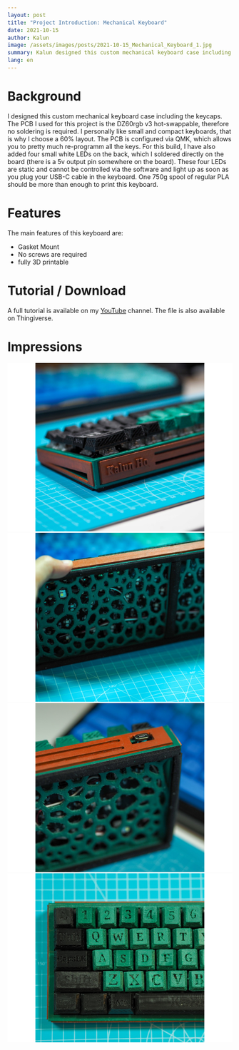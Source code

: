 ```yaml
---
layout: post
title: "Project Introduction: Mechanical Keyboard"
date: 2021-10-15 
author: Kalun
image: /assets/images/posts/2021-10-15_Mechanical_Keyboard_1.jpg
summary: Kalun designed this custom mechanical keyboard case including the keycaps which we want to show you.
lang: en
---
```


# Background
I designed this custom mechanical keyboard case including the keycaps. The PCB I used for this project is the DZ60rgb v3 hot-swappable, therefore no soldering is required. I personally like small and compact keyboards, that is why I choose a 60% layout. The PCB is configured via QMK, which allows you to pretty much re-programm all the keys. For this build, I have also added four small white LEDs on the back, which I soldered directly on the board (there is a 5v output pin somewhere on the board). These four LEDs are static and cannot be controlled via the software and light up as soon as you plug your USB-C cable in the keyboard. One 750g spool of regular PLA should be more than enough to print this keyboard.

# Features
The main features of this keyboard are:
* Gasket Mount
* No screws are required
* fully 3D printable

# Tutorial / Download
A full tutorial is available on my [YouTube](https://www.youtube.com/c/KalunHo) channel. The file is also available on Thingiverse.

# Impressions

![Mechanical Keyboard 2](/assets/images/posts/2021-10-15_Mechanical_Keyboard_2.jpg) 
![Mechanical Keyboard 3](/assets/images/posts/2021-10-15_Mechanical_Keyboard_3.jpg) 
![Mechanical Keyboard 4](/assets/images/posts/2021-10-15_Mechanical_Keyboard_4.jpg) 
![Mechanical Keyboard 5](/assets/images/posts/2021-10-15_Mechanical_Keyboard_5.jpg)